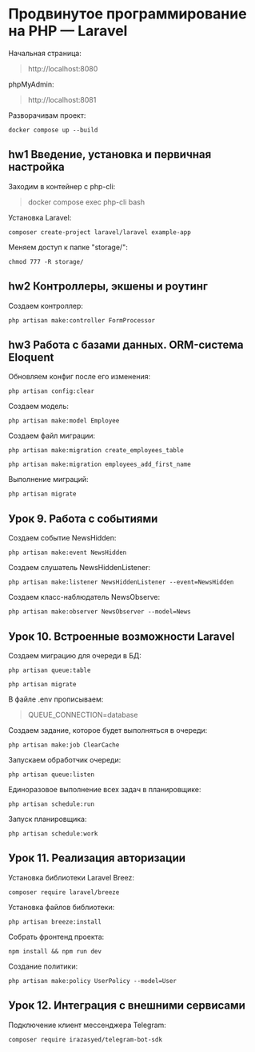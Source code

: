 # Продвинутое программирование на PHP — Laravel
Начальная страница:
>http://localhost:8080

phpMyAdmin:
>http://localhost:8081

Разворачивам проект:
```
docker compose up --build
```


## hw1 Введение, установка и первичная настройка
Заходим в контейнер с php-cli:
>docker compose exec php-cli bash

Установка Laravel:
```
composer create-project laravel/laravel example-app
```

Меняем доступ к папке "storage/":
```
chmod 777 -R storage/
```

## hw2 Контроллеры, экшены и роутинг
Создаем контроллер:
```
php artisan make:controller FormProcessor
```

## hw3 Работа с базами данных. ORM-система Eloquent
Обновляем конфиг после его изменения:
```
php artisan config:clear
```

Создаем модель:
```
php artisan make:model Employee
```

Создаем файл миграции:
```
php artisan make:migration create_employees_table

php artisan make:migration employees_add_first_name
```

Выполнение миграций:
```
php artisan migrate
```

## Урок 9. Работа с событиями

Создаем событие NewsHidden:
```
php artisan make:event NewsHidden
```

Создаем слушатель NewsHiddenListener:
```
php artisan make:listener NewsHiddenListener --event=NewsHidden
```

Создаем класс-наблюдатель NewsObserve:
```
php artisan make:observer NewsObserver --model=News
```


## Урок 10. Встроенные возможности Laravel

Создаем миграцию для очереди в БД:
```
php artisan queue:table

php artisan migrate
```

В файле .env прописываем:
>QUEUE_CONNECTION=database

Создаем задание, которое будет выполняться в очереди:
```
php artisan make:job ClearCache
```

Запускаем обработчик очереди:
```
php artisan queue:listen
```

Единоразовое выполнение всех задач в планировщике:
```
php artisan schedule:run
```

Запуск планировщика:
```
php artisan schedule:work
```


## Урок 11. Реализация авторизации
Установка библиотеки Laravel Breez:
```
composer require laravel/breeze
```

Установка файлов библиотеки:
```
php artisan breeze:install
```

Собрать фронтенд проекта:
```
npm install && npm run dev
```

 Создание политики:
 ```
 php artisan make:policy UserPolicy --model=User
 ```

 ## Урок 12. Интеграция с внешними сервисами

 Подключение клиент мессенджера Telegram:
 ```
 composer require irazasyed/telegram-bot-sdk
  ```